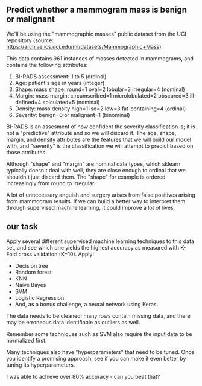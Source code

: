 ## Predict whether a mammogram mass is benign or malignant

We'll be using the "mammographic masses" public dataset from the UCI repository (source: https://archive.ics.uci.edu/ml/datasets/Mammographic+Mass)

This data contains 961 instances of masses detected in mammograms, and contains the following attributes:


   1. BI-RADS assessment: 1 to 5 (ordinal)  
   2. Age: patient's age in years (integer)
   3. Shape: mass shape: round=1 oval=2 lobular=3 irregular=4 (nominal)
   4. Margin: mass margin: circumscribed=1 microlobulated=2 obscured=3 ill-defined=4 spiculated=5 (nominal)
   5. Density: mass density high=1 iso=2 low=3 fat-containing=4 (ordinal)
   6. Severity: benign=0 or malignant=1 (binominal)
   
BI-RADS is an assesment of how confident the severity classification is; it is not a "predictive" attribute and so we will discard it. The age, shape, margin, and density attributes are the features that we will build our model with, and "severity" is the classification we will attempt to predict based on those attributes.

Although "shape" and "margin" are nominal data types, which sklearn typically doesn't deal with well, they are close enough to ordinal that we shouldn't just discard them. The "shape" for example is ordered increasingly from round to irregular.

A lot of unnecessary anguish and surgery arises from false positives arising from mammogram results. If we can build a better way to interpret them through supervised machine learning, it could improve a lot of lives.

## our task

Apply several different supervised machine learning techniques to this data set, and see which one yields the highest accuracy as measured with K-Fold cross validation (K=10). Apply:

* Decision tree
* Random forest
* KNN
* Naive Bayes
* SVM
* Logistic Regression
* And, as a bonus challenge, a neural network using Keras.

The data needs to be cleaned; many rows contain missing data, and there may be erroneous data identifiable as outliers as well.

Remember some techniques such as SVM also require the input data to be normalized first.

Many techniques also have "hyperparameters" that need to be tuned. Once you identify a promising approach, see if you can make it even better by tuning its hyperparameters.

I was able to achieve over 80% accuracy - can you beat that?
